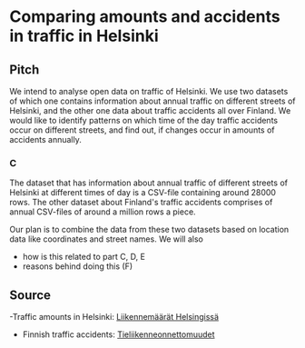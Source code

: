 # Comparing amounts and accidents in traffic in Helsinki

## Pitch

We intend to analyse open data on traffic of Helsinki. We use two datasets of which one contains information about annual traffic on different streets of Helsinki, and the other one data about traffic accidents all over Finland. We would like to identify patterns on which time of the day traffic accidents occur on different streets, and find out, if changes occur in amounts of accidents annually.

### C

The dataset that has information about annual traffic of different streets of Helsinki at different times of day is a CSV-file containing around 28000 rows. The other dataset about Finland's traffic accidents comprises of annual CSV-files of around a million rows a piece.

Our plan is to combine the data from these two datasets based on location data like coordinates and street names. We will also 

- how is this related to part C, D, E
- reasons behind doing this (F)

## Source

-Traffic amounts in Helsinki: [Liikennemäärät Helsingissä](https://www.avoindata.fi/data/fi/dataset/liikennemaarat-helsingissa)

- Finnish traffic accidents: [Tieliikenneonnettomuudet](https://www.avoindata.fi/data/fi/dataset/tieliikenneonnettomuudet)